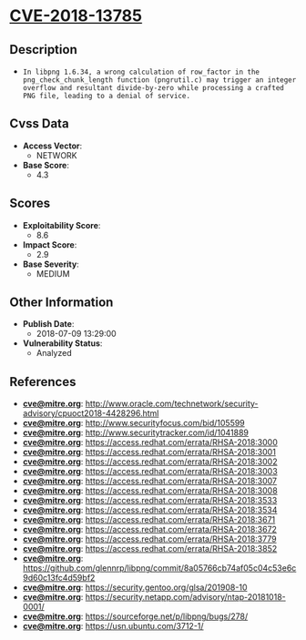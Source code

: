
# [CVE-2018-13785](https://cve.mitre.org/cgi-bin/cvename.cgi?name=CVE-2018-13785)

## Description

- `In libpng 1.6.34, a wrong calculation of row_factor in the png_check_chunk_length function (pngrutil.c) may trigger an integer overflow and resultant divide-by-zero while processing a crafted PNG file, leading to a denial of service.`

## Cvss Data

- **Access Vector**:
  - NETWORK
- **Base Score**:
  - 4.3

## Scores

- **Exploitability Score**:
  - 8.6
- **Impact Score**:
  - 2.9
- **Base Severity**:
  - MEDIUM

## Other Information

- **Publish Date**:
  - 2018-07-09 13:29:00
- **Vulnerability Status**:
  - Analyzed

## References

- **cve@mitre.org**: http://www.oracle.com/technetwork/security-advisory/cpuoct2018-4428296.html
- **cve@mitre.org**: http://www.securityfocus.com/bid/105599
- **cve@mitre.org**: http://www.securitytracker.com/id/1041889
- **cve@mitre.org**: https://access.redhat.com/errata/RHSA-2018:3000
- **cve@mitre.org**: https://access.redhat.com/errata/RHSA-2018:3001
- **cve@mitre.org**: https://access.redhat.com/errata/RHSA-2018:3002
- **cve@mitre.org**: https://access.redhat.com/errata/RHSA-2018:3003
- **cve@mitre.org**: https://access.redhat.com/errata/RHSA-2018:3007
- **cve@mitre.org**: https://access.redhat.com/errata/RHSA-2018:3008
- **cve@mitre.org**: https://access.redhat.com/errata/RHSA-2018:3533
- **cve@mitre.org**: https://access.redhat.com/errata/RHSA-2018:3534
- **cve@mitre.org**: https://access.redhat.com/errata/RHSA-2018:3671
- **cve@mitre.org**: https://access.redhat.com/errata/RHSA-2018:3672
- **cve@mitre.org**: https://access.redhat.com/errata/RHSA-2018:3779
- **cve@mitre.org**: https://access.redhat.com/errata/RHSA-2018:3852
- **cve@mitre.org**: https://github.com/glennrp/libpng/commit/8a05766cb74af05c04c53e6c9d60c13fc4d59bf2
- **cve@mitre.org**: https://security.gentoo.org/glsa/201908-10
- **cve@mitre.org**: https://security.netapp.com/advisory/ntap-20181018-0001/
- **cve@mitre.org**: https://sourceforge.net/p/libpng/bugs/278/
- **cve@mitre.org**: https://usn.ubuntu.com/3712-1/

